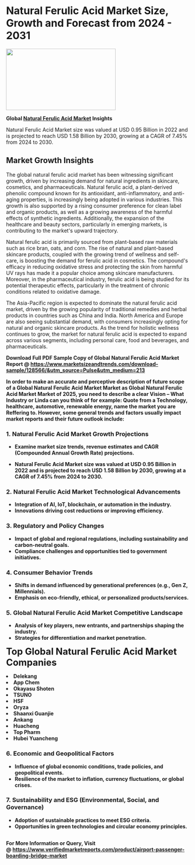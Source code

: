 <H1>Natural Ferulic Acid Market Size, Growth and Forecast from 2024 - 2031</H1><img class="aligncenter size-medium wp-image-584254" src="https://thirdeyenews.in/wp-content/uploads/2024/09/Global-Market-Research-300x168.jpeg" alt="" width="300" height="168" /><p><strong>Global&nbsp;<a href="https://www.marketsizeandtrends.com/download-sample/128566/&amp;utm_source=Pulse&amp;utm_medium=213">Natural Ferulic Acid Market</a> Insights</strong></p><p>Natural Ferulic Acid Market size was valued at USD 0.95 Billion in 2022 and is projected to reach USD 1.58 Billion by 2030, growing at a CAGR of 7.45% from 2024 to 2030.</p><p><h2>Market Growth Insights</h2> <p>The global natural ferulic acid market has been witnessing significant growth, driven by increasing demand for natural ingredients in skincare, cosmetics, and pharmaceuticals. Natural ferulic acid, a plant-derived phenolic compound known for its antioxidant, anti-inflammatory, and anti-aging properties, is increasingly being adopted in various industries. This growth is also supported by a rising consumer preference for clean label and organic products, as well as a growing awareness of the harmful effects of synthetic ingredients. Additionally, the expansion of the healthcare and beauty sectors, particularly in emerging markets, is contributing to the market's upward trajectory.</p> <p><strong></strong></p> <p>Natural ferulic acid is primarily sourced from plant-based raw materials such as rice bran, oats, and corn. The rise of natural and plant-based skincare products, coupled with the growing trend of wellness and self-care, is boosting the demand for ferulic acid in cosmetics. The compound's efficacy in reducing oxidative stress and protecting the skin from harmful UV rays has made it a popular choice among skincare manufacturers. Moreover, in the pharmaceutical industry, ferulic acid is being studied for its potential therapeutic effects, particularly in the treatment of chronic conditions related to oxidative damage.</p> <p>The Asia-Pacific region is expected to dominate the natural ferulic acid market, driven by the growing popularity of traditional remedies and herbal products in countries such as China and India. North America and Europe are also seeing substantial demand, with consumers increasingly opting for natural and organic skincare products. As the trend for holistic wellness continues to grow, the market for natural ferulic acid is expected to expand across various segments, including personal care, food and beverages, and pharmaceuticals.</p> <p><strong></p><p><span class=""><strong>Download Full PDF Sample Copy of Global Natural Ferulic Acid Market Report</strong> @ <a href="https://www.marketsizeandtrends.com/download-sample/128566/&amp;utm_source=Pulse&amp;utm_medium=213" target="_blank">https://www.marketsizeandtrends.com/download-sample/128566/&amp;utm_source=Pulse&amp;utm_medium=213</a></span></p><p>In order to make an accurate and perceptive description of future scope of a Global&nbsp;Natural Ferulic Acid Market Market as Global&nbsp;Natural Ferulic Acid Market Market of 2025, you need to describe a clear Vision &ndash; What Industry or Linda can you think of for example: Quote from a Technology, healthcare, automotive, renewable energy, name the market you are Reffering to. However, some general trends and factors usually impact market reports and their future outlook include:</p><h3>1.&nbsp;<strong>Natural Ferulic Acid Market Growth Projections</strong></h3><ul><li>Examine market size trends, revenue estimates and CAGR (Compounded Annual Growth Rate) projections.</li><li><p>Natural Ferulic Acid Market size was valued at USD 0.95 Billion in 2022 and is projected to reach USD 1.58 Billion by 2030, growing at a CAGR of 7.45% from 2024 to 2030.</p></li></ul><h3>2.&nbsp;<strong>Natural Ferulic Acid Market Technological Advancements</strong></h3><ul><li>Integration of AI, IoT, blockchain, or automation in the industry.</li><li>Innovations driving cost reductions or improving efficiency.</li></ul><h3>3.&nbsp;<strong>Regulatory and Policy Changes</strong></h3><ul><li>Impact of global and regional regulations, including sustainability and carbon-neutral goals.</li><li>Compliance challenges and opportunities tied to government initiatives.</li></ul><h3>4.&nbsp;<strong>Consumer Behavior Trends</strong></h3><ul><li>Shifts in demand influenced by generational preferences (e.g., Gen Z, Millennials).</li><li>Emphasis on eco-friendly, ethical, or personalized products/services.</li></ul><h3>5.&nbsp;<strong>Global Natural Ferulic Acid Market Competitive Landscape</strong></h3><ul><li>Analysis of key players, new entrants, and partnerships shaping the industry.</li><li>Strategies for differentiation and market penetration.</li></ul><p data-pm-slice="1 1 []"><span style="color: inherit; font-family: inherit; font-size: 25px;">Top Global Natural Ferulic Acid Market Companies</span></p><div class="" data-test-id=""><p><li>Delekang</li><li> App Chem</li><li> Okayasu Shoten</li><li> TSUNO</li><li> HSF</li><li> Oryza</li><li> Shaanxi Guanjie</li><li> Ankang</li><li> Huacheng</li><li> Top Pharm</li><li> Hubei Yuancheng</li></p></div><h3>6.&nbsp;<strong>Economic and Geopolitical Factors</strong></h3><ul><li>Influence of global economic conditions, trade policies, and geopolitical events.</li><li>Resilience of the market to inflation, currency fluctuations, or global crises.</li></ul><h3>7.&nbsp;<strong>Sustainability and ESG (Environmental, Social, and Governance)</strong></h3><ul><li>Adoption of sustainable practices to meet ESG criteria.</li><li>Opportunities in green technologies and circular economy principles.</li></ul><h2><strong style="font-size: 14px;">For More Information or Query, Visit @&nbsp;</strong><a style="background-color: #ffffff; font-size: 14px;" href="https://www.marketsizeandtrends.com/report/natural-ferulic-acid-market/" target="_blank">https://www.verifiedmarketreports.com/product/airport-passenger-boarding-bridge-market</a></h2>
